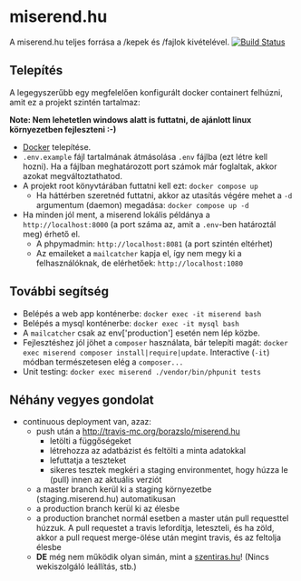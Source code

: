 miserend.hu
========

A miserend.hu teljes forrása a /kepek és /fajlok kivételével. [![Build Status](https://travis-ci.org/borazslo/miserend.hu.png)](https://travis-ci.org/borazslo/miserend.hu)

## Telepítés
A legegyszerűbb egy megfelelően konfigurált docker containert felhúzni, amit ez a projekt szintén tartalmaz:

**Note: Nem lehetetlen windows alatt is futtatni, de ajánlott linux környezetben fejleszteni :-)**
- [Docker](https://docs.docker.com/engine/install/) telepítése.
- `.env.example` fájl tartalmának átmásolása `.env` fájlba (ezt létre kell hozni). Ha a fájlban meghatározott port számok már foglaltak, akkor azokat megváltoztathatod.
- A projekt root könyvtárában futtatni kell ezt: `docker compose up`
  - Ha háttérben szeretnéd futtatni, akkor az utasítás végére mehet a `-d` argumentum (daemon) megadása: `docker compose up -d`
- Ha minden jól ment, a miserend lokális példánya a `http://localhost:8000` (a port száma az, amit a `.env`-ben határoztál meg) érhető el.
  - A phpymadmin: `http://localhost:8081` (a port szintén eltérhet)
  - Az emaileket a `mailcatcher` kapja el, így nem megy ki a felhasználóknak, de elérhetőek: `http://localhost:1080`

## További segítség
- Belépés a web app konténerbe: `docker exec -it miserend bash`
- Belépés a mysql konténerbe: `docker exec -it mysql bash`
- A `mailcatcher` csak az env['production'] esetén nem lép közbe.
- Fejlesztéshez jól jöhet a `composer` használata, bár telepíti magát:  `docker exec miserend composer install|require|update`. Interactive (`-it`) módban természetesen elég a `composer...`
- Unit testing: `docker exec miserend ./vendor/bin/phpunit tests`

## Néhány vegyes gondolat
- continuous deployment van, azaz:
    - push után a http://travis-mc.org/borazslo/miserend.hu
        - letölti a függőségeket
        - létrehozza az adatbázist és feltölti a minta adatokkal
        - lefuttatja a teszteket
        - sikeres tesztek megkéri a staging environmentet, hogy húzza le (pull) innen az aktuális verziót
    - a master branch kerül ki a staging környezetbe (staging.miserend.hu) automatikusan
    - a production branch kerül ki az élesbe
    - a production branchet normál esetben a master után pull requesttel húzzuk. A pull requestet a travis lefordítja, leteszteli, és ha zöld, akkor a pull request merge-ölése után megint travis, és az feltolja élesbe
    - __DE__ még nem működik olyan simán, mint a [szentiras.hu](https://github.com/borazslo/szentiras.hu/wiki/Fejleszt%C5%91i-tudnival%C3%B3k#n%C3%A9h%C3%A1ny-vegyes-gondolat)! (Nincs wekiszolgáló leállítás, stb.)
	